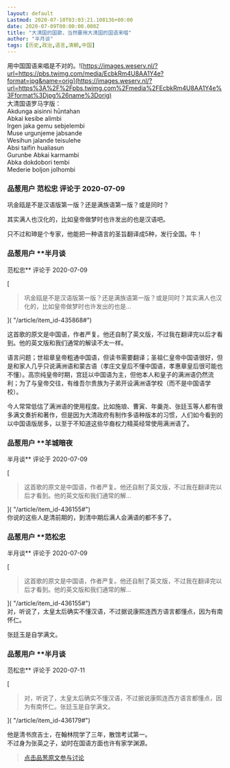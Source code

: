 ```yaml
---
layout: default
Lastmod: 2020-07-10T03:03:21.108136+00:00
date: 2020-07-09T00:00:00.000Z
title: "大清国的国歌，当然要用大清国的国语来唱"
author: "半月谈"
tags: [历史,政治,语言,清朝,中国]
---
```


用中国国语来唱是不对的。![https://images.weserv.nl/?url=https://pbs.twimg.com/media/EcbkRm4U8AA1Y4e?format=jpg&name=orig](https://images.weserv.nl/?url=https%3A%2F%2Fpbs.twimg.com%2Fmedia%2FEcbkRm4U8AA1Y4e%3Fformat%3Djpg%26name%3Dorig)  
大清国语罗马字版：  
Akdunga aisinni hūntahan  
Abkai kesibe alimbi  
Irgen jaka gemu sebjelembi  
Muse urgunjeme jabsande  
Wesihun jalande teisulehe  
Absi taifin hualiasun  
Gurunbe Abkai karmambi  
Abka dokdobori tembi  
Mederie boljon jolhombi

            
### 品葱用户 **范松忠** 评论于 2020-07-09
        
巩金瓯是不是汉语版第一版？还是满族语第一版？或是同时？  
  
其实满人也汉化的，比如皇帝做梦时也许发出的也是汉语吧。  
  
只不过和珅是个专家，他能把一种语言的圣旨翻译成5种，发行全国。牛！
        


            
### 品葱用户 **半月谈 
范松忠** 评论于 2020-07-09
        
[

> 巩金瓯是不是汉语版第一版？还是满族语第一版？或是同时？其实满人也汉化的，比如皇帝做梦时也许发出的也是...

]( "/article/item_id-435868#")  
  
这首歌的原文是中国语，作者严复。他还自制了英文版，不过我在翻译完以后才看到。他的英文版和我们通常的解读不太一样。  
  
语言问题；世祖章皇帝粗通中国语，但读书需要翻译；圣祖仁皇帝中国语很好，但是和家人几乎只说满洲语和蒙古语（孝庄文皇后不懂中国语，孝惠章皇后很可能也不懂）。高宗纯皇帝时期，宫廷以中国语为主，但他本人和皇子的满洲语仍然流利；为了与皇帝交往，有维吾尔贵族为子弟开设满洲语学校（而不是中国语学校）。  
  
今人常常低估了满洲语的使用程度。比如施琅、曹寅、年羹尧、张廷玉等人都有很多满文奏折和著作，但是因为大清政府有制作多语种版本的习惯，人们如今看到的以中国语版居多，以至于不知道这些华裔权力精英经常使用满洲语了。
        


            
### 品葱用户 **羊城暗夜 
半月谈** 评论于 2020-07-09
        
[

> 这首歌的原文是中国语，作者严复。他还自制了英文版，不过我在翻译完以后才看到。他的英文版和我们通常的解...

]( "/article/item_id-436155#")  
你说的这些人是清前期的，到清中期后满人会满语的都不多了。
        


            
### 品葱用户 **范松忠 
半月谈** 评论于 2020-07-09
        
[

> 这首歌的原文是中国语，作者严复。他还自制了英文版，不过我在翻译完以后才看到。他的英文版和我们通常的解...

]( "/article/item_id-436155#")  
对，听说了，太皇太后确实不懂汉语，不过据说康熙连西方语言都懂点，因为有南怀仁。  
  
张廷玉是自学满文。
        


            
### 品葱用户 **半月谈 
范松忠** 评论于 2020-07-11
        
[

> 对，听说了，太皇太后确实不懂汉语，不过据说康熙连西方语言都懂点，因为有南怀仁。张廷玉是自学满文。

]( "/article/item_id-436179#")  
  
他是清书庶吉士，在翰林院学了三年，散馆考试第一。  
不过身为张英之子，幼时在国语方面也许有家学渊源。
        






> [点击品葱原文参与讨论](https://pincong.rocks/article/21415)

